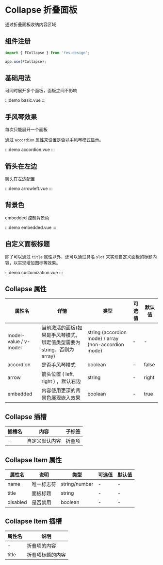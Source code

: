 # Collapse 折叠面板

通过折叠面板收纳内容区域

## 组件注册

```js
import { FCollapse } from 'fes-design';

app.use(FCollapse);
```

## 基础用法

可同时展开多个面板，面板之间不影响

:::demo
basic.vue
:::

## 手风琴效果

每次只能展开一个面板

通过 `accordion` 属性来设置是否以手风琴模式显示。

:::demo
accordion.vue
:::

## 箭头在左边

箭头在左边配置

:::demo
arrowleft.vue
:::

## 背景色

embedded 控制背景色

:::demo
embedded.vue
:::

## 自定义面板标题

除了可以通过 `title` 属性以外，还可以通过具名 `slot` 来实现自定义面板的标题内容，以实现增加图标等效果。

:::demo
customization.vue
:::

## Collapse 属性

| 属性名                | 详情                                                                    | 类型                                                 | 可选值 | 默认值 |
| --------------------- | ----------------------------------------------------------------------- | ---------------------------------------------------- | ------ | ------ |
| model-value / v-model | 当前激活的面板(如果是手风琴模式，绑定值类型需要为 string，否则为 array) | string (accordion mode) / array (non-accordion mode) | -      | -      |
| accordion             | 是否手风琴模式                                                          | boolean                                              | -      | false  |
| arrow                 | 箭头位置 ( left, right ) ，默认右边                                     | string                                               | -      | right  |
| embedded              | 内容使用更深的背景色展现嵌入效果                                        | boolean                                              | -      | true   |

## Collapse 插槽

| 插槽名 | 内容           | 子标签 |
| ------ | -------------- | ------ |
| -      | 自定义默认内容 | 折叠项 |

## Collapse Item 属性

| 属性名   | 说明       | 类型          | 可选值 | 默认值 |
| -------- | ---------- | ------------- | ------ | ------ |
| name     | 唯一标志符 | string/number | -      | -      |
| title    | 面板标题   | string        | -      | -      |
| disabled | 是否禁用   | boolean       | -      | -      |

## Collapse Item 插槽

| 属性名 | 说明             |
| ------ | ---------------- |
| -      | 折叠项的内容     |
| title  | 折叠项标题的内容 |
